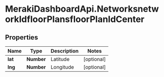 # MerakiDashboardApi.NetworksnetworkIdfloorPlansfloorPlanIdCenter

## Properties
Name | Type | Description | Notes
------------ | ------------- | ------------- | -------------
**lat** | **Number** | Latitude | [optional] 
**lng** | **Number** | Longitude | [optional] 


